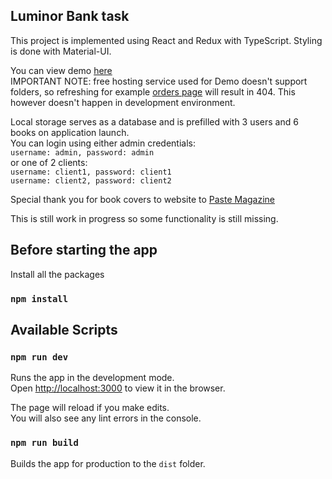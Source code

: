 ## Luminor Bank task

This project is implemented using React and Redux with TypeScript. Styling is done with Material-UI.

You can view demo <a href="https://lum-hw.000webhostapp.com/">here</a><br />
IMPORTANT NOTE: free hosting service used for Demo doesn't support folders, so refreshing for example <a href="https://lum-hw.000webhostapp.com/orders">orders page</a> will result in 404. This however doesn't happen in development environment.

Local storage serves as a database and is prefilled with 3 users and 6 books on application launch.<br />
You can login using either admin credentials:<br />
`username: admin, password: admin`<br />
or one of 2 clients:<br />
`username: client1, password: client1`<br />
`username: client2, password: client2`

Special thank you for book covers to website to <a href="https://www.pastemagazine.com/books/the-30-best-book-covers-of-2015/">Paste Magazine</a>

This is still work in progress so some functionality is still missing.

## Before starting the app

Install all the packages
### `npm install`

## Available Scripts

### `npm run dev`

Runs the app in the development mode.<br />
Open [http://localhost:3000](http://localhost:3000) to view it in the browser.

The page will reload if you make edits.<br />
You will also see any lint errors in the console.

### `npm run build`

Builds the app for production to the `dist` folder.<br />
